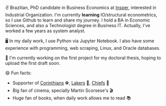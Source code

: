 ✌️ Brazilian, PhD candidate in Business Economics at <a href='https://www.insper.edu.br/en/graduate/doctoral-program/doctoral-in-business-economics-phd-in-business-economics/'>Insper</a>, interested in Industrial Organization. I'm currently **learning** IO/structural econometrics, so I use Github to learn and share my journey. I hold a BA in Economic Sciences, and also a Technologist degree in Business IT. Actually, I've worked a few years as system analyst.

🖥️ In my daily work, I use Python via Jupyter Notebook. I also have some experience with programming, web scraping, Linux, and Oracle databases.

🔭 I'm currently working on the first project for my doctoral thesis, hoping to upload the first draft soon.

😄 Fun facts:
- Supporter of <a href='https://twitter.com/Corinthians'>Corinthians</a> ⚽, <a href='https://twitter.com/Lakers'>Lakers</a> 🏀, <a href='https://twitter.com/Chiefs'>Chiefs</a> 🏈
- Big fan of cinema, specially Martin Scorsese's 🎬
- Huge fan of books, when daily work allows me to read 📚

<!-- 
I'm currently working on the first project for my thesis, regarding a national drug access program in Brazil, the <a href='https://www.gov.br/saude/pt-br/composicao/sectics/daf/farmacia-popular'>_Farmácia Popular do Brasil_</a> program. Overall, the idea is to understand how subdisidies for certain medicines affects prices of rival drugs, and complementary products in the retail pharmacy industry. So, if you have any ideas or insights on this kind of subject, get in contact: <a href='mailto:heitoraol@al.insper.edu.br'>heitoraol@al.insper.edu.br</a>.

-->

<!--
**heitor-lima/heitor-lima** is a ✨ _special_ ✨ repository because its `README.md` (this file) appears on your GitHub profile.

Here are some ideas to get you started:

- 🔭 I’m currently working on ...
- 🌱 I’m currently learning ...
- 👯 I’m looking to collaborate on ...
- 🤔 I’m looking for help with ...
- 💬 Ask me about ...
- 📫 How to reach me: ...
- 😄 Pronouns: ...
- ⚡ Fun fact: ...
-->
